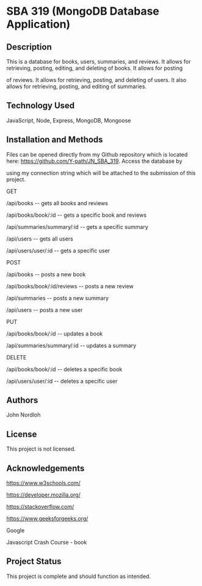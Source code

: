 # SBA 319 (MongoDB Database Application)

## Description

This is a database for books, users, summaries, and reviews. It allows for retrieving, posting, editing, and deleting of books. It allows for posting 

of reviews. It allows for retrieving, posting, and deleting of users. It also allows for retrieving, posting, and editing of summaries.   

## Technology Used

JavaScript, Node, Express, MongoDB, Mongoose

## Installation and Methods

Files can be opened directly from my Github repository which is located here: https://github.com/Y-path/JN_SBA_319. Access the database by 

using my connection string which will be attached to the submission of this project.

GET

/api/books -- gets all books and reviews

/api/books/book/:id -- gets a specific book and reviews

/api/summaries/summary/:id -- gets a specific summary

/api/users -- gets all users

/api/users/user/:id -- gets a specific user

POST

/api/books -- posts a new book

/api/books/book/:id/reviews -- posts a new review

/api/summaries -- posts a new summary

/api/users -- posts a new user

PUT

/api/books/book/:id -- updates a book

/api/summaries/summary/:id -- updates a summary

DELETE

/api/books/book/:id -- deletes a specific book

/api/users/user/:id -- deletes a specific user

## Authors

John Nordloh

## License

This project is not licensed.

## Acknowledgements

https://www.w3schools.com/

https://developer.mozilla.org/

https://stackoverflow.com/

https://www.geeksforgeeks.org/

Google

Javascript Crash Course - book

## Project Status

This project is complete and should function as intended.   
